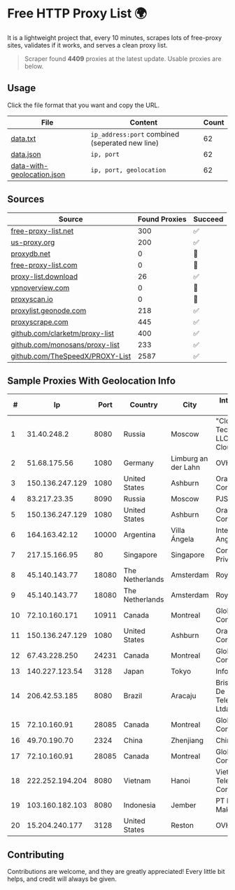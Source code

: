 
# Free HTTP Proxy List 🌍

It is a lightweight project that, every 10 minutes, scrapes lots of free-proxy sites, validates if it works, and serves a clean proxy list.


> Scraper found **4409** proxies at the latest update. Usable proxies are below.

## Usage

Click the file format that you want and copy the URL.


|File|Content|Count|
|----|-------|-----|
|[data.txt](https://raw.githubusercontent.com/themiralay/Proxy-List-World/master/data.txt)|`ip_address:port` combined (seperated new line)|62|
|[data.json](https://raw.githubusercontent.com/themiralay/Proxy-List-World/master/data.json)|`ip, port`|62|
|[data-with-geolocation.json](https://raw.githubusercontent.com/themiralay/Proxy-List-World/master/data-with-geolocation.json)|`ip, port, geolocation`|62|

## Sources

|Source|Found Proxies|Succeed|
|------|-------------|-------|
|[free-proxy-list.net](https://free-proxy-list.net)|300|✅|
|[us-proxy.org](https://www.us-proxy.org)|200|✅|
|[proxydb.net](http://proxydb.net)|0|🚫|
|[free-proxy-list.com](https://free-proxy-list.com/?page=&port=&type%5B%5D=http&type%5B%5D=https&up_time=0&search=Search)|0|🚫|
|[proxy-list.download](https://www.proxy-list.download/HTTP)|26|✅|
|[vpnoverview.com](https://vpnoverview.com/privacy/anonymous-browsing/free-proxy-servers)|0|🚫|
|[proxyscan.io](https://www.proxyscan.io)|0|🚫|
|[proxylist.geonode.com](https://proxylist.geonode.com/api/proxy-list?limit=300&page=1&sort_by=lastChecked&sort_type=desc&protocols=http,https)|218|✅|
|[proxyscrape.com](https://api.proxyscrape.com/v2/?request=displayproxies&protocol=http&timeout=10000&country=all&ssl=all&anonymity=all)|445|✅|
|[github.com/clarketm/proxy-list](https://raw.githubusercontent.com/clarketm/proxy-list/master/proxy-list-raw.txt)|400|✅|
|[github.com/monosans/proxy-list](https://raw.githubusercontent.com/monosans/proxy-list/main/proxies/http.txt)|233|✅|
|[github.com/TheSpeedX/PROXY-List](https://raw.githubusercontent.com/TheSpeedX/PROXY-List/master/http.txt)|2587|✅|


## Sample Proxies With Geolocation Info

|#|Ip|Port|Country|City|Internet Service Provider|
|-|--|----|-------|----|-------------------------|
|1|31.40.248.2|8080|Russia|Moscow|"Cloud Technologies" LLC trading as Cloud.ru|
|2|51.68.175.56|1080|Germany|Limburg an der Lahn|OVH SAS|
|3|150.136.247.129|1080|United States|Ashburn|Oracle Corporation|
|4|83.217.23.35|8090|Russia|Moscow|PJSC Rostelecom|
|5|150.136.247.129|1080|United States|Ashburn|Oracle Corporation|
|6|164.163.42.12|10000|Argentina|Villa Ángela|Interret Villa Angela SRL|
|7|217.15.166.95|80|Singapore|Singapore|Contabo Asia Private Limited|
|8|45.140.143.77|18080|The Netherlands|Amsterdam|RoyaleHosting BV|
|9|45.140.143.77|18080|The Netherlands|Amsterdam|RoyaleHosting BV|
|10|72.10.160.171|10911|Canada|Montreal|GloboTech Communications|
|11|150.136.247.129|1080|United States|Ashburn|Oracle Corporation|
|12|67.43.228.250|24231|Canada|Montreal|GloboTech Communications|
|13|140.227.123.54|3128|Japan|Tokyo|InfoSphere|
|14|206.42.53.185|8080|Brazil|Aracaju|Brisanet Servicos De Telecomunicacoes Ltda|
|15|72.10.160.91|28085|Canada|Montreal|GloboTech Communications|
|16|49.70.190.70|2324|China|Zhenjiang|Chinanet|
|17|72.10.160.91|28085|Canada|Montreal|GloboTech Communications|
|18|222.252.194.204|8080|Vietnam|Hanoi|VietNam Post and Telecom Corporation|
|19|103.160.182.103|8080|Indonesia|Jember|PT Internusa Duta Makmur|
|20|15.204.240.177|3128|United States|Reston|OVH SAS|



## Contributing

Contributions are welcome, and they are greatly appreciated! Every
little bit helps, and credit will always be given.


